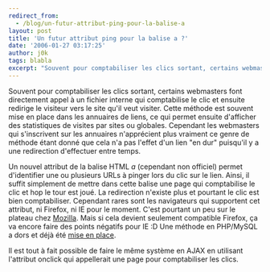 ```yaml
---
redirect_from:
  - /blog/un-futur-attribut-ping-pour-la-balise-a
layout: post
title: 'Un futur attribut ping pour la balise a ?'
date: '2006-01-27 03:17:25'
author: j0k
tags: blabla
excerpt: "Souvent pour comptabiliser les clics sortant, certains webmasters font directement appel à un fichier interne qui comptabilise le clic et ensuite redirige le visiteur vers le site qu'il veut visiter. Cette méthode est souvent mise en place dans les annuaires de liens, ce qui permet ensuite d'afficher des statistiques de visites par sites ou globales.     \n     …"
---
```


Souvent pour comptabiliser les clics sortant, certains webmasters font directement appel à un fichier interne qui comptabilise le clic et ensuite redirige le visiteur vers le site qu'il veut visiter. Cette méthode est souvent mise en place dans les annuaires de liens, ce qui permet ensuite d'afficher des statistiques de visites par sites ou globales.
Cependant les webmasters qui s'inscrivent sur les annuaires n'apprécient plus vraiment ce genre de méthode étant donné que cela n'a pas l'effet d'un lien &quot;en dur&quot; puisqu'il y a une redirection d'effectuer entre temps.

Un nouvel attribut de la balise HTML *a* (cependant non officiel) permet d'identifier une ou plusieurs URLs à pinger lors du clic sur le lien. Ainsi, il suffit simplement de mettre dans cette balise une page qui comptabilise le clic et hop le tour est joué. La redirection n'existe plus et pourtant le clic est bien comptabiliser. Cependant rares sont les navigateurs qui supportent cet attribut, ni Firefox, ni IE pour le moment. C'est pourtant un peu sur le plateau chez [Mozilla](http://weblogs.mozillazine.org/darin/archives/009594.html). Mais si cela devient seulement compatible Firefox, ça va encore faire des points négatifs pour IE :D   Une méthode en PHP/MySQL a dors et déjà été [mise en place](http://www.cadenhead.org/workbench/poplink/).

Il est tout à fait possible de faire le même système en AJAX en utilisant l'attribut onclick qui appellerait une page pour comptabiliser les clics.
